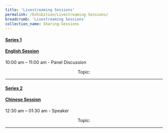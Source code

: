 ```yaml
---
title: 'Livestreaming Sessions'
permalink: /Exhibition/Livestreaming-Sessions/
breadcrumb: 'Livestreaming Sessions'
collection_name: Sharing-Sessions
---
```

<div>
<h4><u>Series 1</u></h4>
<h4><u>English Session</u></h4> 
  <p>10:00 am – 11:00 am  - Panel Discussion</p>
  <p style="text-align:center;"> Topic:</p></div>
  <hr/>
  <div>
<h4><u>Series 2 </u></h4>
<h4><u>Chinese Session</u></h4> 
  <p>12:30 am – 01:30 am  - Speaker</p>
<p style="text-align:center;">
     Topic:</p></div>
  <hr/>
